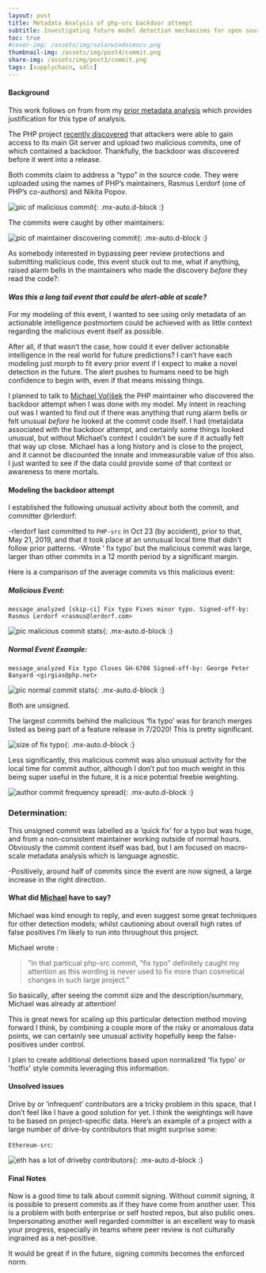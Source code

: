 ```yaml
---
layout: post
title: Metadata Analysis of php-src backdoor attempt
subtitle: Investigating future model detection mechanisms for open source project repositories
toc: true
#cover-img: /assets/img/solarwindsceocv.png
thumbnail-img: /assets/img/post4/commit.png
share-img: /assets/img/post3/commit.png
tags: [supplychain, sdlc]
---
```


#### Background
This work follows on from from  my [prior metadata analysis](https://5stars217.github.io/2021-05-03-metadata-analysis-flatmap/) which provides justification for this type of analysis.

The PHP project [recently discovered](https://github.com/php/php-src/commit/2b0f239b211c7544ebc7a4cd2c977a5b7a11ed8a) that attackers were able to gain access to its main Git server and upload two malicious commits, one of which contained a backdoor. Thankfully, the backdoor was discovered before it went into a release.

Both commits claim to address a “typo” in the source code. They were uploaded using the names of PHP’s maintainers, Rasmus Lerdorf (one of PHP’s co-authors) and Nikita Popov.

![pic of malicious commit](/assets/img/post4/commit.png){: .mx-auto.d-block :}  

The commits were caught by other maintainers:

![pic of maintainer discovering commit](/assets/img/post4/phpdiscovery.png){: .mx-auto.d-block :}  

As somebody interested in bypassing peer review protections and submitting malicious code, this event stuck out to me, what if anything, raised alarm bells in the maintainers who made the discovery _before_ they read the code?:

####   _Was this a long tail event that could be alert-able at scale?_


For my modeling of this event, I wanted to see using only metadata of an actionable intelligence postmortem could be achieved with as little context regarding the malicious event itself as possible.


  After all, if that wasn’t the case, how could it ever deliver actionable intelligence in the real world for future predictions?  I can’t have each modeling just morph to fit every prior event if I expect to make a novel detection in the future. The alert pushes to humans need to be high confidence to begin with, even if that means missing things.


I planned to talk to [Michael Voříšek](https://github.com/mvorisek) the PHP maintainer who discovered the backdoor attempt when I was done with my model. My intent in reaching out was I wanted to find out if there was anything that rung alarm bells or felt unusual _before_ he looked at the commit code itself. I had  (meta)data associated with the backdoor attempt, and certainly some things looked unusual, but without Michael’s context I couldn’t be sure if it actually felt that way up close.
Michael has a long history and is close to the project, and it cannot be discounted the innate and immeasurable value of this also. I just wanted to see if the data could provide some of that context or awareness to mere mortals.

#### Modeling the backdoor attempt

I established the following unusual activity about both the commit, and committer @rlerdorf:

-rlerdorf last committed to `PHP-src` in Oct 23 (by accident), prior to that, May 21, 2019, and that it took place at an unnusual local time that didn't follow prior patterns.
-Wrote ‘ fix typo’ but the malicious commit was large, larger than other commits in a 12 month period by a significant margin.


Here is a comparison of the average commits vs this malicious event:

##### Malicious Event:

`message_analyzed
[skip-ci] Fix typo
Fixes minor typo.
Signed-off-by: Rasmus Lerdorf <rasmus@lerdorf.com>`


![pic malicious commit stats](/assets/img/post4/thebadcommit.png){: .mx-auto.d-block :}  

##### Normal Event Example:

`message_analyzed
Fix typo
Closes GH-6708
Signed-off-by: George Peter Banyard <girgias@php.net>`

![pic normal commit stats](/assets/img/post4/normaltypofixcount.png){: .mx-auto.d-block :}  

Both are unsigned.


The largest commits behind the malicious ‘fix typo’ was for branch merges listed as being part of a feature release in 7/2020!
This is pretty significant.

![size of fix typo](/assets/img/post4/fixtypocomparo.png){: .mx-auto.d-block :}  

Less significantly, this malicious commit was also unusual activity for the local time for commit author, although I don’t put too much weight in this being super useful in the future, it is a nice potential freebie weighting.

![author commit frequency spread](/assets/img/post4/authorcommits.png){: .mx-auto.d-block :}  

### Determination:

This unsigned commit was labelled as a ‘quick fix’ for a typo but was huge, and from a non-consistent maintainer working outside of normal hours.
Obviously the commit content itself was bad, but I am focused on macro-scale metadata analysis which is language agnostic.

   -Positively, around half of commits since the event are now signed, a large increase in  the right direction.

#### What did [Michael](https://github.com/mvorisek) have to say?

Michael was kind enough to reply, and even suggest some great techniques for other detection models; whilst cautioning about overall high rates of false positives I’m likely to run into throughout this project.

Michael wrote :

>”In that particual php-src commit, "fix typo" definitely caught my attention as this wording is never used to fix more than cosmetical changes in such large project.”


So basically, after seeing the commit size and the description/summary, Michael was already at attention!

This is great news for scaling up this particular detection method moving forward I think, by combining a couple more of the risky or anomalous data points, we can certainly see unusual activity hopefully keep the false-positives under control.

I plan to create additional detections based upon normalized 'fix typo' or 'hotfix' style commits leveraging this information.

#### Unsolved issues

Drive by or ‘infrequent’ contributors are a tricky problem in this space, that I don’t feel like I have a good solution for yet. I think the weightings will have to be based on project-specific data.  Here’s an example of a project with a large number of drive-by contributors that might surprise some:


`Ethereum-src`:

![eth has a lot of driveby contributors](/assets/img/post4/ethdriveby.png){: .mx-auto.d-block :}  


#### Final Notes


Now is a good time to talk about commit signing. Without commit signing, it is possible to present commits as if they have come from another user.
This is a problem with both enterprise or self hosted repos,  but also public ones. Impersonating another well regarded committer is an excellent way to mask your progress, especially in teams where peer review is not culturally ingrained as a net-positive.

It would be great if in the future, signing commits becomes the enforced norm.
